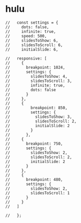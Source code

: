 # hulu

 
    //   const settings = {
    //     dots: false,
    //     infinite: true,
    //     speed: 500,
    //     slidesToShow: 6,
    //     slidesToScroll: 6,
    //     initialSlide: 6,
       
    //   responsive: [
    //     {
    //       breakpoint: 1024,
    //       settings: {
    //         slidesToShow: 4,
    //         slidesToScroll: 3,
    //         infinite: true,
    //         dots: false
    //       }
    //     },
    //     {
    //         breakpoint: 850,
    //         settings: {
    //           slidesToShow: 3,
    //           slidesToScroll: 2,
    //           initialSlide: 2
    //         }
    //       },
    //     {
    //       breakpoint: 750,
    //       settings: {
    //         slidesToShow: 2,
    //         slidesToScroll: 2,
    //         initialSlide: 2
    //       }
    //     },
    //     {
    //       breakpoint: 480,
    //       settings: {
    //         slidesToShow: 2,
    //         slidesToScroll: 1
    //       }
    //     }
    //   ]

    //   };